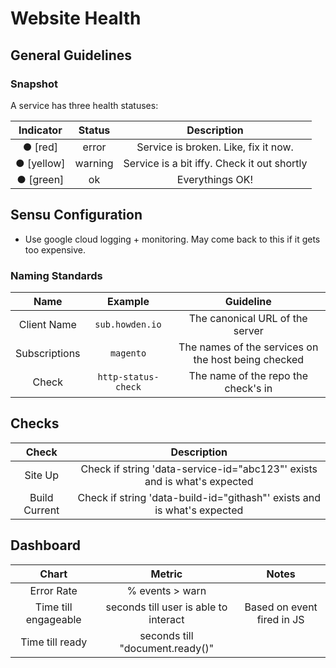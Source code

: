 # Website Health

## General Guidelines
### Snapshot
A service has three health statuses:

| Indicator | Status   | Description                                     |
|:---------:|:--------:|:-----------------------------------------------:|
| ● [red]   | error    | Service is broken. Like, fix it now.            |
| ● [yellow]| warning  | Service is a bit iffy. Check it out shortly     |
| ● [green] | ok       | Everythings OK!                                 |

## Sensu Configuration
- Use google cloud logging + monitoring. May come back to this if it gets too expensive. 

### Naming Standards
| Name          | Example                    | Guideline                                           |
|:-------------:|:--------------------------:|:---------------------------------------------------:|
| Client Name   |  ```sub.howden.io```       | The canonical URL of the server                     |
| Subscriptions | ```magento```              | The names of the services on the host being checked |
| Check         | ```http-status-check```    | The name of the repo the check's in                 |

## Checks
| Check         | Description                                                              |
|:-------------:|:------------------------------------------------------------------------:|
| Site Up       | Check if string 'data-service-id="abc123"' exists and is what's expected |
| Build Current | Check if string 'data-build-id="githash"' exists and is what's expected  |

## Dashboard
| Chart                | Metric                                | Notes                      |
|:--------------------:|:-------------------------------------:|:--------------------------:|
| Error Rate           | % events > warn                       |                            |
| Time till engageable | seconds till user is able to interact | Based on event fired in JS |
| Time till ready      | seconds till "document.ready()"       |                            |
